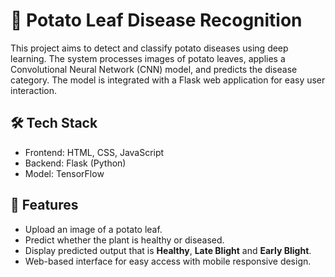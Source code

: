 # 🥔 Potato Leaf Disease Recognition
This project aims to detect and classify potato diseases using deep learning. The system processes images of potato leaves, applies a Convolutional Neural Network (CNN) model, and predicts the disease category. The model is integrated with a Flask web application for easy user interaction.

## 🛠️ Tech Stack
 - Frontend: HTML, CSS, JavaScript
 - Backend: Flask (Python)
 - Model: TensorFlow

## 🚀 Features
 -  Upload an image of a potato leaf.
 -  Predict whether the plant is healthy or diseased.
 -  Display predicted output that is **Healthy**, **Late Blight** and **Early Blight**.
 -  Web-based interface for easy access with mobile responsive design.
